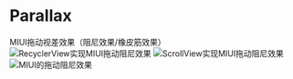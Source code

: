 # Parallax
MIUI拖动视差效果（阻尼效果/橡皮筋效果）
![RecyclerView实现MIUI拖动阻尼效果](https://github.com/xiaoyanger0825/Parallax/raw/master/images/a.jpg)
![ScrollView实现MIUI拖动阻尼效果](https://github.com/xiaoyanger0825/Parallax/raw/master/images/b.jpg)
![MIUI的拖动阻尼效果](https://github.com/xiaoyanger0825/Parallax/raw/master/images/c.jpg)